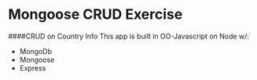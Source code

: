 # Mongoose CRUD Exercise

####CRUD on Country Info
This app is built in OO-Javascript on Node w/:
* MongoDb
* Mongoose
* Express
